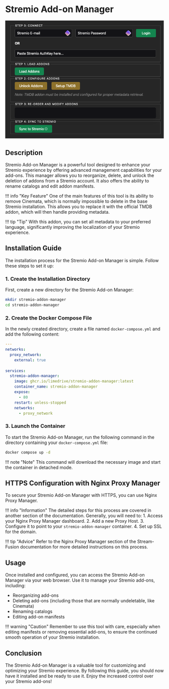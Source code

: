 # Stremio Add-on Manager

![Stremio Add-on Manager](./images/image-l6pce-29-09-2024.png)

## Description

Stremio Add-on Manager is a powerful tool designed to enhance your Stremio experience by offering advanced management capabilities for your add-ons. This manager allows you to reorganize, delete, and unlock the deletion of addons from a Stremio account. It also offers the ability to rename catalogs and edit addon manifests.

!!! info "Key Feature"
    One of the main features of this tool is its ability to remove Cinemata, which is normally impossible to delete in the base Stremio installation. This allows you to replace it with the official TMDB addon, which will then handle providing metadata.

!!! tip "Tip"
    With this addon, you can set all metadata to your preferred language, significantly improving the localization of your Stremio experience.

## Installation Guide

The installation process for the Stremio Add-on Manager is simple. Follow these steps to set it up:

### 1. Create the Installation Directory

First, create a new directory for the Stremio Add-on Manager:

```bash
mkdir stremio-addon-manager
cd stremio-addon-manager
```

### 2. Create the Docker Compose File

In the newly created directory, create a file named `docker-compose.yml` and add the following content:

```yaml
---
networks:
  proxy_network:
    external: true

services:
  stremio-addon-manager:
    image: ghcr.io/limedrive/stremio-addon-manager:latest
    container_name: stremio-addon-manager
    expose:
      - 80
    restart: unless-stopped
    networks:
      - proxy_network
```

### 3. Launch the Container

To start the Stremio Add-on Manager, run the following command in the directory containing your `docker-compose.yml` file:

```bash
docker compose up -d
```

!!! note "Note"
    This command will download the necessary image and start the container in detached mode.

## HTTPS Configuration with Nginx Proxy Manager

To secure your Stremio Add-on Manager with HTTPS, you can use Nginx Proxy Manager.

!!! info "Information"
    The detailed steps for this process are covered in another section of the documentation. Generally, you will need to:
    1. Access your Nginx Proxy Manager dashboard.
    2. Add a new Proxy Host.
    3. Configure it to point to your `stremio-addon-manager` container.
    4. Set up SSL for the domain.

!!! tip "Advice"
    Refer to the Nginx Proxy Manager section of the Stream-Fusion documentation for more detailed instructions on this process.

## Usage

Once installed and configured, you can access the Stremio Add-on Manager via your web browser. Use it to manage your Stremio add-ons, including:

- Reorganizing add-ons
- Deleting add-ons (including those that are normally undeletable, like Cinemata)
- Renaming catalogs
- Editing add-on manifests

!!! warning "Caution"
    Remember to use this tool with care, especially when editing manifests or removing essential add-ons, to ensure the continued smooth operation of your Stremio installation.

## Conclusion

The Stremio Add-on Manager is a valuable tool for customizing and optimizing your Stremio experience. By following this guide, you should now have it installed and be ready to use it. Enjoy the increased control over your Stremio add-ons!